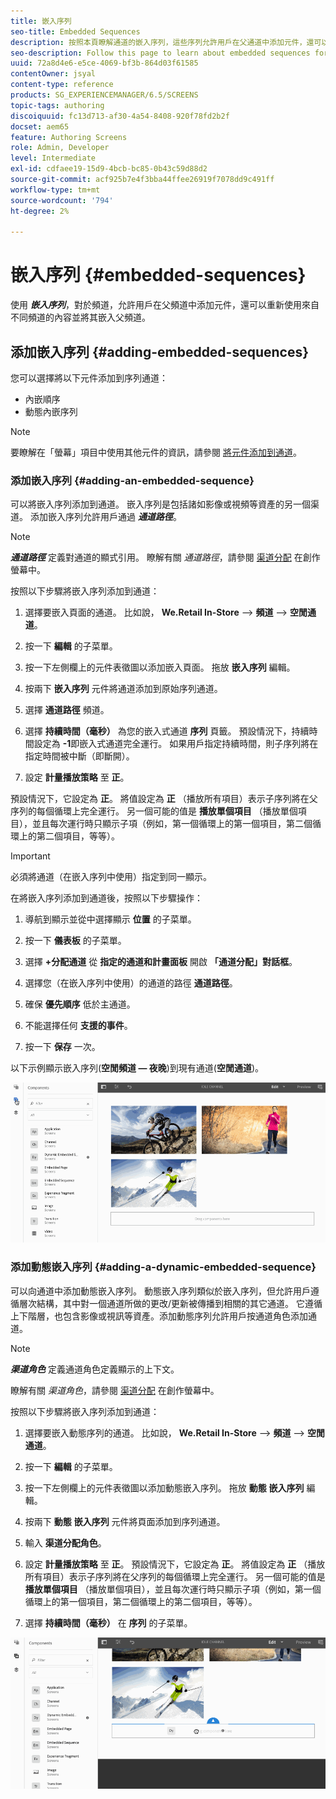 ```yaml
---
title: 嵌入序列
seo-title: Embedded Sequences
description: 按照本頁瞭解通道的嵌入序列，這些序列允許用戶在父通道中添加元件，還可以從不同的通道重新使用內容並將其嵌入父通道。
seo-description: Follow this page to learn about embedded sequences for channels that allows the user to add components in the parent channel and also to re-use the content from a different channel and embed it into the parent channel.
uuid: 72a8d4e6-e5ce-4069-bf3b-864d03f61585
contentOwner: jsyal
content-type: reference
products: SG_EXPERIENCEMANAGER/6.5/SCREENS
topic-tags: authoring
discoiquuid: fc13d713-af30-4a54-8408-920f78fd2b2f
docset: aem65
feature: Authoring Screens
role: Admin, Developer
level: Intermediate
exl-id: cdfaee19-15d9-4bcb-bc85-0b43c59d88d2
source-git-commit: acf925b7e4f3bba44ffee26919f7078dd9c491ff
workflow-type: tm+mt
source-wordcount: '794'
ht-degree: 2%

---
```


# 嵌入序列 {#embedded-sequences}

使用 ***嵌入序列***，對於頻道，允許用戶在父頻道中添加元件，還可以重新使用來自不同頻道的內容並將其嵌入父頻道。

## 添加嵌入序列 {#adding-embedded-sequences}

您可以選擇將以下元件添加到序列通道：

* 內嵌順序
* 動態內嵌序列

>[!NOTE]
>
>要瞭解在「螢幕」項目中使用其他元件的資訊，請參閱 [將元件添加到通道](adding-components-to-a-channel.md)。

### 添加嵌入序列 {#adding-an-embedded-sequence}

可以將嵌入序列添加到通道。 嵌入序列是包括諸如影像或視頻等資產的另一個渠道。 添加嵌入序列允許用戶通過 ***通道路徑***。

>[!NOTE]
>***通道路徑*** 定義對通道的顯式引用。
>瞭解有關 *通道路徑*，請參閱 [渠道分配](channel-assignment.md) 在創作螢幕中。

按照以下步驟將嵌入序列添加到通道：

1. 選擇要嵌入頁面的通道。 比如說， **We.Retail In-Store** —> **頻道** —> **空閒通道**。

1. 按一下 **編輯** 的子菜單。
1. 按一下左側欄上的元件表徵圖以添加嵌入頁面。 拖放 **嵌入序列** 編輯。
1. 按兩下 **嵌入序列** 元件將通道添加到原始序列通道。
1. 選擇 **通道路徑** 頻道。
1. 選擇 **持續時間（毫秒）** 為您的嵌入式通道 **序列** 頁籤。 預設情況下，持續時間設定為 **-1**&#x200B;即嵌入式通道完全運行。 如果用戶指定持續時間，則子序列將在指定時間被中斷（即斷開）。

1. 設定 **計量播放策略** 至 **正**。

預設情況下，它設定為 **正**。 將值設定為 **正** （播放所有項目）表示子序列將在父序列的每個循環上完全運行。 另一個可能的值是 **播放單個項目** （播放單個項目），並且每次運行時只顯示子項（例如，第一個循環上的第一個項目，第二個循環上的第二個項目，等等）。

>[!IMPORTANT]
>
>必須將通道（在嵌入序列中使用）指定到同一顯示。
>
>在將嵌入序列添加到通道後，按照以下步驟操作：
>
>1. 導航到顯示並從中選擇顯示 **位置** 的子菜單。
>1. 按一下 **儀表板** 的子菜單。
>1. 選擇 **+分配通道** 從 **指定的通道和計畫面板** 開啟 **「通道分配」對話框**。
>
>1. 選擇您（在嵌入序列中使用）的通道的路徑 **通道路徑**。
>1. 確保 **優先順序** 低於主通道。
>
>1. 不能選擇任何 **支援的事件**。
>1. 按一下 **保存** 一次。

>


以下示例顯示嵌入序列(**空閒頻道 — 夜晚**)到現有通道(**空閒通道**)。

![new2](assets/new2.gif)

### 添加動態嵌入序列 {#adding-a-dynamic-embedded-sequence}

可以向通道中添加動態嵌入序列。 動態嵌入序列類似於嵌入序列，但允許用戶遵循層次結構，其中對一個通道所做的更改/更新被傳播到相關的其它通道。 它遵循上下階層，也包含影像或視訊等資產。添加動態序列允許用戶按通道角色添加通道。

>[!NOTE]
>
>***渠道角色*** 定義通道角色定義顯示的上下文。
>
>瞭解有關 *渠道角色*，請參閱 [渠道分配](channel-assignment.md) 在創作螢幕中。

按照以下步驟將嵌入序列添加到通道：

1. 選擇要嵌入動態序列的通道。 比如說， **We.Retail In-Store** —> **頻道** —> **空閒通道**。

1. 按一下 **編輯** 的子菜單。
1. 按一下左側欄上的元件表徵圖以添加動態嵌入序列。 拖放 **動態** **嵌入序列**  編輯。

1. 按兩下 **動態** **嵌入序列** 元件將頁面添加到序列通道。

1. 輸入 **渠道分配角色**。
1. 設定 **計量播放策略** 至 **正**。 預設情況下，它設定為 **正**。 將值設定為 **正** （播放所有項目）表示子序列將在父序列的每個循環上完全運行。 另一個可能的值是 **播放單個項目** （播放單個項目），並且每次運行時只顯示子項（例如，第一個循環上的第一個項目，第二個循環上的第二個項目，等等）。

1. 選擇 **持續時間（毫秒）** 在 **序列** 的子菜單。

![最新](assets/latest.gif)
